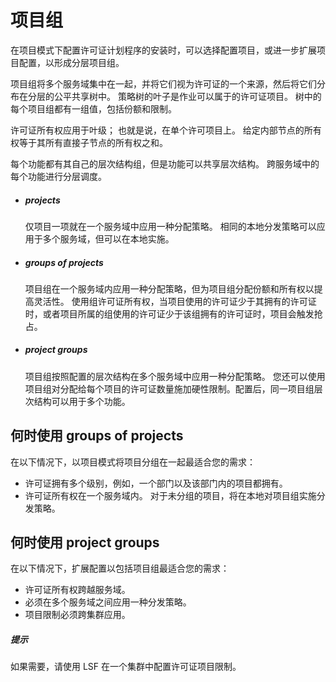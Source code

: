 # 项目组

在项目模式下配置许可证计划程序的安装时，可以选择配置项目，或进一步扩展项目配置，以形成分层项目组。

项目组将多个服务域集中在一起，并将它们视为许可证的一个来源，然后将它们分布在分层的公平共享树中。 策略树的叶子是作业可以属于的许可证项目。 树中的每个项目组都有一组值，包括份额和限制。

许可证所有权应用于叶级； 也就是说，在单个许可项目上。 给定内部节点的所有权等于其所有直接子节点的所有权之和。

每个功能都有其自己的层次结构组，但是功能可以共享层次结构。 跨服务域中的每个功能进行分层调度。

- ##### projects

  仅项目一项就在一个服务域中应用一种分配策略。 相同的本地分发策略可以应用于多个服务域，但可以在本地实施。

- ##### groups of projects

  项目组在一个服务域内应用一种分配策略，但为项目组分配份额和所有权以提高灵活性。 使用组许可证所有权，当项目使用的许可证少于其拥有的许可证时，或者项目所属的组使用的许可证少于该组拥有的许可证时，项目会触发抢占。

- ##### project groups

  项目组按照配置的层次结构在多个服务域中应用一种分配策略。 您还可以使用项目组对分配给每个项目的许可证数量施加硬性限制。配置后，同一项目组层次结构可以用于多个功能。

## 何时使用 groups of projects

在以下情况下，以项目模式将项目分组在一起最适合您的需求：

- 许可证拥有多个级别，例如，一个部门以及该部门内的项目都拥有。
- 许可证所有权在一个服务域内。 对于未分组的项目，将在本地对项目组实施分发策略。

## 何时使用 project groups

在以下情况下，扩展配置以包括项目组最适合您的需求：

- 许可证所有权跨越服务域。
- 必须在多个服务域之间应用一种分发策略。
- 项目限制必须跨集群应用。

##### 提示

如果需要，请使用 LSF 在一个集群中配置许可证项目限制。